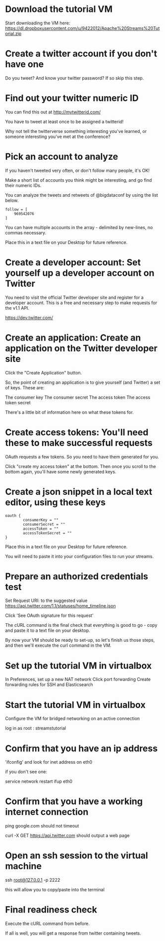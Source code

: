 # Download the tutorial VM #

Start downloading the VM here: https://dl.dropboxusercontent.com/u/9422012/Apache%20Streams%20Tutorial.zip

# Create a twitter account if you don't have one #

Do you tweet?  And know your twitter password?  If so skip this step.

# Find out your twitter numeric ID #

You can find this out at http://mytwitterid.com/

You have to tweet at least once to be assigned a twitterid!

Why not tell the twitterverse something interesting you've learned, or someone interesting you've met at the conference?

# Pick an account to analyze #

If you haven't tweeted very often, or don't follow many people, it's OK!

Make a short list of accounts you think might be interesting, and go find their numeric IDs.

You can analyze the tweets and retweets of @bigdataconf by using the list below.

    follow = [
        969542076
    ]

You can have multiple accounts in the array - delimited by new-lines, no commas necessary.

Place this in a text file on your Desktop for future reference.

# Create a developer account: Set yourself up a developer account on Twitter #

You need to visit the official Twitter developer site and register for
a developer account. This is a free and necessary step to make
requests for the v1.1 API.

https://dev.twitter.com/

# Create an application: Create an application on the Twitter developer site #

Click the "Create Application" button.

So, the point of creating an application is to give yourself (and
Twitter) a set of keys. These are:

The consumer key
The consumer secret
The access token
The access token secret

There's a little bit of information here on what these tokens for.

# Create access tokens: You'll need these to make successful requests #

OAuth requests a few tokens. So you need to have them generated for you.

Click "create my access token" at the bottom. Then once you scroll to
the bottom again, you'll have some newly generated keys.

# Create a json snippet in a local text editor, using these keys #

    oauth {
            consumerKey = ""
            consumerSecret = ""
            accessToken = ""
            accessTokenSecret = ""
    }

Place this in a text file on your Desktop for future reference.

You will need to paste it into your configuration files to run your streams.

# Prepare an authorized credentials test #

Set Request URI: to the suggested value
https://api.twitter.com/1.1/statuses/home_timeline.json

Click 'See OAuth signature for this request'

The cURL command is the final check that everything is good to go - copy and paste it to a text file on your desktop.

By now your VM should be ready to set-up, so let's finish us those steps, and then we'll execute the curl command in the VM.

# Set up the tutorial VM in virtualbox #

In Preferences, set up a new NAT network
Click port forwarding
  Create forwarding rules for SSH and Elasticsearch

# Start the tutorial VM in virtualbox #

Configure the VM for bridged networking on an active connection

log in as root : streamstutorial

# Confirm that you have an ip address #

'ifconfig' and look for inet address on eth0

if you don't see one:

service network restart
ifup eth0

# Confirm that you have a working internet connection #

ping google.com
should not timeout

curl -X GET https://api.twitter.com
should output a web page

# Open an ssh session to the virtual machine #

ssh root@127.0.0.1 -p 2222 

this will allow you to copy/paste into the terminal

# Final readiness check

Execute the cURL command from before.

If all is well, you will get a response from twitter containing tweets.




